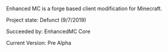 Enhanced MC is a forge based client modification for Minecraft.

Project state: Defunct (9/7/2019)

Succeeded by: EnhancedMC Core

Current Version: Pre Alpha
